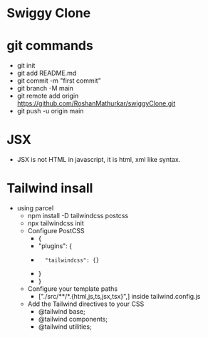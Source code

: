 # Swiggy Clone

# git commands

- git init
- git add README.md
- git commit -m "first commit"
- git branch -M main
- git remote add origin https://github.com/RoshanMathurkar/swiggyClone.git
- git push -u origin main

# JSX

- JSX is not HTML in javascript, it is html, xml like syntax.

# Tailwind insall

- using parcel
  - npm install -D tailwindcss postcss
  - npx tailwindcss init
  - Configure PostCSS
    - {
    - "plugins": {
    -       "tailwindcss": {}
    - }
    - }
  - Configure your template paths
    - ["./src/**/*.{html,js,ts,jsx,tsx}",] inside tailwind.config.js
  - Add the Tailwind directives to your CSS
    - @tailwind base;
    - @tailwind components;
    - @tailwind utilities;
